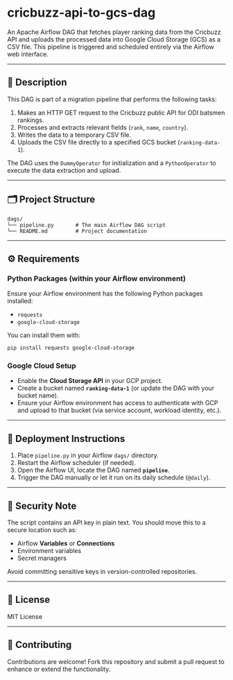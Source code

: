 # cricbuzz-api-to-gcs-dag

An Apache Airflow DAG that fetches player ranking data from the Cricbuzz API and uploads the processed data into Google Cloud Storage (GCS) as a CSV file. This pipeline is triggered and scheduled entirely via the Airflow web interface.

---

## 📖 Description

This DAG is part of a migration pipeline that performs the following tasks:

1. Makes an HTTP GET request to the Cricbuzz public API for ODI batsmen rankings.
2. Processes and extracts relevant fields (`rank`, `name`, `country`).
3. Writes the data to a temporary CSV file.
4. Uploads the CSV file directly to a specified GCS bucket (`ranking-data-1`).

The DAG uses the `DummyOperator` for initialization and a `PythonOperator` to execute the data extraction and upload.

---

## 🗂️ Project Structure

```text
dags/
└── pipeline.py       # The main Airflow DAG script
└── README.md         # Project documentation
```

---

## ⚙️ Requirements

### Python Packages (within your Airflow environment)

Ensure your Airflow environment has the following Python packages installed:

- `requests`
- `google-cloud-storage`

You can install them with:

```bash
pip install requests google-cloud-storage
```

### Google Cloud Setup

- Enable the **Cloud Storage API** in your GCP project.
- Create a bucket named **`ranking-data-1`** (or update the DAG with your bucket name).
- Ensure your Airflow environment has access to authenticate with GCP and upload to that bucket (via service account, workload identity, etc.).

---

## 🚀 Deployment Instructions

1. Place `pipeline.py` in your Airflow `dags/` directory.
2. Restart the Airflow scheduler (if needed).
3. Open the Airflow UI, locate the DAG named **`pipeline`**.
4. Trigger the DAG manually or let it run on its daily schedule (`@daily`).

---

## 🔐 Security Note

The script contains an API key in plain text. You should move this to a secure location such as:
- Airflow **Variables** or **Connections**
- Environment variables
- Secret managers

Avoid committing sensitive keys in version-controlled repositories.

---

## 📜 License

MIT License

---

## 🤝 Contributing

Contributions are welcome! Fork this repository and submit a pull request to enhance or extend the functionality.
